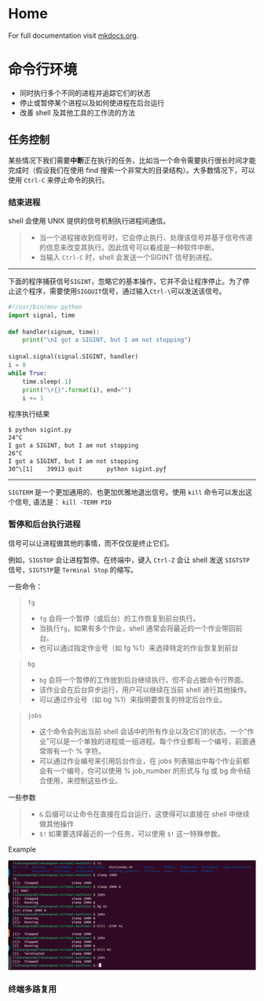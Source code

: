 # Home

For full documentation visit [mkdocs.org](https://www.mkdocs.org).

# 命令行环境

* 同时执行多个不同的进程并追踪它们的状态
* 停止或暂停某个进程以及如何使进程在后台运行
* 改善 shell 及其他工具的工作流的方法

## 任务控制

某些情况下我们需要**中断**正在执行的任务，比如当一个命令需要执行很长时间才能完成时（假设我们在使用 find 搜索一个非常大的目录结构）。大多数情况下，可以使用 `Ctrl-C` 来停止命令的执行。

### 结束进程
shell 会使用 UNIX 提供的信号机制执行进程间通信。
>- 当一个进程接收到信号时，它会停止执行、处理该信号并基于信号传递的信息来改变其执行。因此信号可以看成是一种软件中断。
>- 当输入 `Ctrl-C` 时，shell 会发送一个SIGINT 信号到进程。
---
下面的程序捕获信号`SIGINT`，忽略它的基本操作，它并不会让程序停止。为了停止这个程序，需要使用`SIGQUIT`信号，通过输入`Ctrl-\`可以发送该信号。
```python
#!/usr/bin/env python
import signal, time

def handler(signum, time):
    print("\nI got a SIGINT, but I am not stopping")

signal.signal(signal.SIGINT, handler)
i = 0
while True:
    time.sleep(.1)
    print("\r{}".format(i), end="")
    i += 1
```
程序执行结果
```
$ python sigint.py
24^C
I got a SIGINT, but I am not stopping
26^C
I got a SIGINT, but I am not stopping
30^\[1]    39913 quit       python sigint.pyƒ
```
---
`SIGTERM` 是一个更加通用的、也更加优雅地退出信号。使用 `kill` 命令可以发出这个信号, 语法是： `kill -TERM PID`

### 暂停和后台执行进程

信号可以让进程做其他的事情，而不仅仅是终止它们。

例如，`SIGSTOP` 会让进程暂停。在终端中，键入 `Ctrl-Z` 会让 shell 发送 `SIGTSTP` 信号，`SIGTSTP`是 `Terminal Stop` 的缩写。

一些命令：

>`fg` 
> - `fg` 会将一个暂停（或后台）的工作恢复到前台执行。
> - 当执行`fg`，如果有多个作业，shell 通常会将最近的一个作业带回前台。
> - 也可以通过指定作业号（如 fg %1）来选择特定的作业恢复到前台

>`bg` 
> - `bg` 会将一个暂停的工作放到后台继续执行，但不会占据命令行界面。
> - 该作业会在后台异步运行，用户可以继续在当前 shell 进行其他操作。
> - 可以通过作业号（如 bg %1）来指明要恢复的特定后台作业。

>`jobs`
> - 这个命令会列出当前 shell 会话中的所有作业以及它们的状态。一个“作业”可以是一个单独的进程或一组进程。每个作业都有一个编号，前面通常带有一个 % 字符。
> - 可以通过作业编号来引用后台作业，在 jobs 列表输出中每个作业前都会有一个编号，你可以使用 % job_number 的形式与 fg 或 bg 命令结合使用，来控制这些作业。

一些参数

> - `&` 后缀可以让命令在直接在后台运行，这使得可以直接在 shell 中继续做其他操作
> - `$!` 如果要选择最近的一个任务，可以使用 `$!` 这一特殊参数。

Example

![1](../pics/1.png)

### 终端多路复用